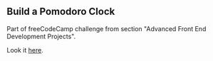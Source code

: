 ## Build a Pomodoro Clock

Part of freeCodeCamp challenge from section "Advanced Front End Development Projects".

Look it [here](https://ashyian.github.io/fcc_pomodoro_clock/).
